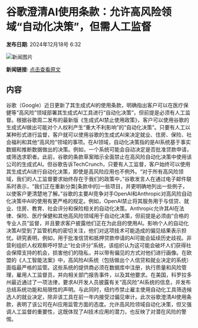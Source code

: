 # 谷歌澄清AI使用条款：允许高风险领域“自动化决策”，但需人工监督

**发布日期**: 2024年12月18号 6:32

![新闻图片](https://pic.chinaz.com/picmap/201811151621143997_48.jpg)

**新闻链接**: [点击查看原文](https://www.aibase.com/zh/news/14068)

## 内容

谷歌（Google）近日更新了其生成式AI的使用条款，明确指出客户可以在医疗保健等“高风险”领域部署其生成式AI工具进行“自动化决策”，但前提是必须有人工监督。根据谷歌周二发布的最新版《生成式AI禁止使用政策》，客户可以使用谷歌的生成式AI做出可能对个人权利产生“重大不利影响”的“自动化决策”。只要有人工以某种形式进行监督，客户就可以使用谷歌的生成式AI来决定就业、住房、保险、社会福利和其他“高风险”领域的事项。在AI领域，自动化决策指的是AI系统基于事实数据和推断数据做出的决策。例如，一个系统可能会自动决定是否批准贷款申请，或筛选求职者。此前，谷歌的条款草案暗示全面禁止在高风险自动化决策中使用该公司的生成式AI。但谷歌告诉TechCrunch，只要有人工监督，客户始终可以使用其生成式AI进行自动化决策，即使是高风险应用也不例外。“对于所有高风险领域，我们的人工监督要求始终存在于我们的政策中，”谷歌发言人在通过电子邮件联系时表示，“我们正在重新分类[条款中的]一些项目，并更明确地列出一些例子，以使客户更清楚地了解。”谷歌的主要AI竞争对手OpenAI和Anthropic对高风险自动化决策中AI的使用有更严格的规定。例如，OpenAI禁止将其服务用于与信贷、就业、住房、教育、社会评分和保险相关的自动化决策。Anthropic允许其AI在法律、保险、医疗保健和其他高风险领域用于自动化决策，但前提是必须由“合格的专业人员”监督，并且要求客户披露他们正在为此目的使用AI。影响个人的自动化决策AI受到了监管机构的密切关注，他们对这项技术可能造成的偏见结果表示担忧。研究表明，例如，用于批准信贷和抵押贷款申请的AI可能会延续历史歧视。非营利组织人权观察呼吁禁止“社会评分”系统，该组织认为这可能会破坏人们获得社会保障支持的机会，损害他们的隐私，并以带有偏见的方式对他们进行画像。在欧盟的《人工智能法案》中，高风险AI系统（包括做出个人信贷和就业决定的系统）面临最严格的监管。这些系统的提供商必须在数据库中注册，执行质量和风险管理，雇用人工监督员，并向相关部门报告事件，以及其他要求。在美国，科罗拉多州最近通过了一项法律，要求AI开发人员披露有关“高风险”AI系统的信息，并发布总结系统功能和局限性的声明。与此同时，纽约市禁止雇主使用自动化工具筛选候选人的就业决定，除非该工具在前一年内接受过偏见审计。此次谷歌澄清AI使用条款，表明了该公司在AI应用监管方面的态度。允许高风险领域自动化决策，但又强调人工监督的重要性，这既体现了AI技术应用的潜力，也反映了对潜在风险的警惕。
